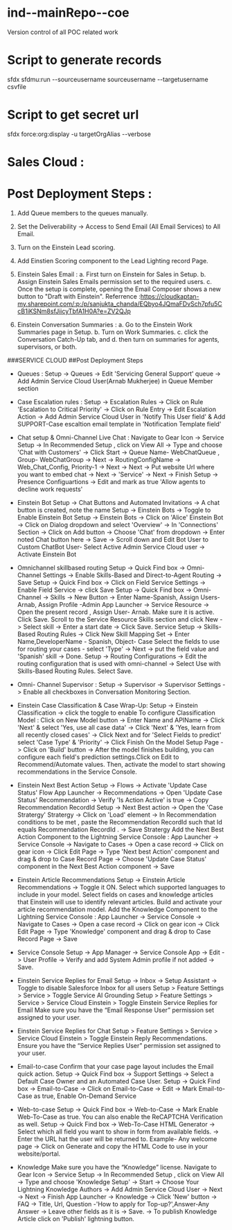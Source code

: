# ind--mainRepo--coe
Version control of all POC related work

# Script to generate records
sfdx sfdmu:run --sourceusername sourceusername --targetusername csvfile

# Script to get secret url
sfdx force:org:display -u targetOrgAlias --verbose

# Sales Cloud :

# Post Deployment Steps :

1. Add Queue members to the queues manually.
2. Set the Deliverability -> Access to Send Email (All Email Services) to All Email.
3. Turn on the Einstein Lead scoring.
4. Add Einstien Scoring component to the Lead Lighting record Page.
5. Einstein Sales Email :
   a. First turn on Einstein for Sales in Setup.​
   b. Assign Einstein Sales Emails permission set to the required users.
   c. Once the setup is complete, opening the Email Composer shows a new button to "Draft with Einstein".​
    Referrence :https://cloudkaptan-my.sharepoint.com/:p:/p/sanjukta_chanda/EQbyo4JQmaFDvSch7pfu5CcB1iKSNm8sfJiicyTbfA1H0A?e=ZV2QJp

6. Einstein Conversation Summaries :
    a. Go to the Einstein Work Summaries page in Setup.
    b. Turn on Work Summaries.
    c. click the Conversation Catch-Up tab, and 
    d. then turn on summaries for agents, supervisors, or both.


###SERVICE CLOUD
##Post Deployment Steps 

* Queues :
Setup -> Queues -> Edit 'Servicing General Support' queue -> Add Admin Service Cloud User(Arnab Mukherjee) in Queue Member section

* Case Escalation rules :
Setup -> Escalation Rules -> Click on Rule 'Escalation to Critical Priority' -> Click on Rule Entry -> Edit Escalation Action -> 
    Add Admin Service Cloud User in 'Notify This User field' & Add SUPPORT-Case escaltion email template in 'Notification Template field'

* Chat setup & Omni-Channel Live Chat :
Navigate to Gear Icon -> Service Setup -> In Recommended Setup , click on View All -> Type and choose 'Chat with Customers' -> Click Start 
    -> Queue Name- WebChatQueue , Group- WebChatGroup 
    -> Next -> RoutingConfigName -> Web_Chat_Config, Priority-1 -> Next 
    -> Next -> Put website Url where you want to embed chat
    -> Next -> 'Service' -> Next -> Finish
Setup -> Presence Configuartions -> Edit and mark as true 'Allow agents to decline work requests'

* Einstein Bot 
Setup -> Chat Buttons and Automated Invitations -> A chat button is created, note the name
Setup -> Einstein Bots -> Toggle to Enable Einstein Bot 
Setup -> Einstein Bots -> Click on 'Alice' Einstein Bot -> Click on Dialog dropdown and select 'Overview' 
    -> In 'Connections' Section -> Click on Add button -> Choose 'Chat' from dropdown -> Enter noted Chat button here -> Save
    -> Scroll down and Edit Bot User to Custom ChatBot User- Select Active Admin Service Cloud user -> Activate Einstein Bot

* Omnichannel skillbased routing
Setup -> Quick Find box -> Omni-Channel Settings -> Enable Skills-Based and Direct-to-Agent Routing -> Save
Setup -> Quick Find box -> Click on Field Service Settings -> Enable Field Service -> click Save
Setup -> Quick Find box -> Omni-Channel -> Skills -> New Button -> Enter Name-Spanish, Assign Users-Arnab, Assign Profile -Admin
App Launcher -> Service Resource -> Open the present record , Assign User- Arnab. Make sure it is active. Click Save.
Scroll to the Service Resource Skills section and click New -> Select skill -> Enter a start date -> Click Save.
Service Setup -> Skills-Based Routing Rules -> Click New Skill Mapping Set -> Enter Name,DeveloperName - Spanish, Object- Case
    Select the fields to use for routing your cases - select 'Type' -> Next -> put the field value and 'Spanish' skill -> Done. 
Setup -> Routing Configurations -> Edit the routing configuration that is used with omni-channel -> Select 
    Use with Skills-Based Routing Rules. Select Save.

* Omni- Channel Supervisor :
Setup -> Supervisor -> Supervisor Settings -> Enable all checkboxes in Conversation Monitoring Section.

* Einstein Case Classification & Case Wrap-Up: 
Setup -> Einstein Classification -> click the toggle to enable
To configure Classification Model : Click on New Model button -> Enter Name and APIName -> Click 'Next' & select 'Yes, use all case data'
    -> Click 'Next' & 'Yes, learn from all recently closed cases' -> Click Next and for 'Select Fields to predict' select 'Case Type' & 'Priority'
    -> Click Finish
On the Model Setup Page -> Click on 'Build' button -> After the model finishes building, you can configure each field's prediction settings.Click on Edit to Recommend/Automate values.
Then, activate the model to start showing recommendations in the Service Console.

* Einstein Next Best Action
Setup -> Flows -> Activate 'Update Case Status' Flow
App Launcher -> Recommendations -> Open 'Update Case Status' Recommendation -> Verify 'Is Action Active' is true -> Copy Recommendation RecordId
Setup -> Next Best action -> Open the 'Case Stratergy' Stratergy -> Click on 'Load' element -> In Recommendation conditions to be met , paste the Recommendation RecordId 
    such that Id equals Recommendation RecordId . -> Save Stratergy
Add the Next Best Action Component to the Lightning Service Console : App Launcher -> Service Console -> Navigate to Cases -> Open a case record -> Click on gear icon -> Click Edit Page 
-> Type 'Next best Action' component and drag & drop to Case Record Page -> Choose 'Update Case Status' component in the Next Best Action component -> Save 

* Einstein Article Recommendations
Setup -> Einstein Article Recommendations -> Toggle it ON.
Select which supported languages to include in your model. 
Select fields on cases and knowledge articles that Einstein will use to identify relevant articles.
Build and activate your article recommendation model.
Add the Knowledge Component to the Lightning Service Console : App Launcher -> Service Console -> Navigate to Cases -> Open a case record -> Click on gear icon -> Click Edit Page 
    -> Type 'Knowledge' component and drag & drop to Case Record Page -> Save 

* Service Console
Setup -> App Manager -> Service Console App -> Edit -> User Profile -> Verify and add System Admin profile if not added -> Save.

* Einstein Service Replies for Email
Setup ->  Inbox  -> Setup Assistant -> Toggle to disable Salesforce Inbox for all users
Setup > Feature Settings > Service > Toggle Service AI Grounding
Setup > Feature Settings > Service > Service Cloud Einstein > Toggle Einstein Service Replies for Email
Make sure you have the “Email Response User” permission set assigned to your user.

* Einstein Service Replies for Chat
Setup > Feature Settings > Service > Service Cloud Einstein > Toggle Einstein Reply Recommendations.
Ensure you have the “Service Replies User” permission set assigned to your user.

* Email-to-case
Confirm that your case page layout includes the Email quick action.
Setup -> Quick Find box -> Support Settings -> Select a Default Case Owner and an Automated Case User. 
Setup -> Quick Find box -> Email-to-Case -> Click on Email-to-Case -> Edit -> Mark Email-to-Case as true, Enable On-Demand Service

* Web-to-case
Setup -> Quick Find box -> Web-to-Case -> Mark Enable Web-To-Case as true. You can also enable the ReCAPTCHA Verification as well.
Setup -> Quick Find box -> Web-To-Case HTML Generator -> Select which all field you want to show in form from available fields. 
    -> Enter the URL hat the user will be returned to. Example- Any welcome page -> Click on Generate and copy the HTML Code to use in your website/portal.

* Knowledge
Make sure you have the “Knowledge” license.
Navigate to Gear Icon -> Service Setup -> In Recommended Setup , click on View All -> Type and choose 'Knowledge Setup' 
    -> Start -> Choose Your Lightning Knowledge Authors -> Add Admin Service Cloud User -> Next -> Next -> Finish
App Launcher -> Knowledge -> Click 'New' button -> FAQ -> Title, Url, Question -'How to apply for Top-up?',Answer-Any Answer
    -> Leave other fields as it is -> Save. -> To publish Knowledge Article click on 'Publish' lightning button.

